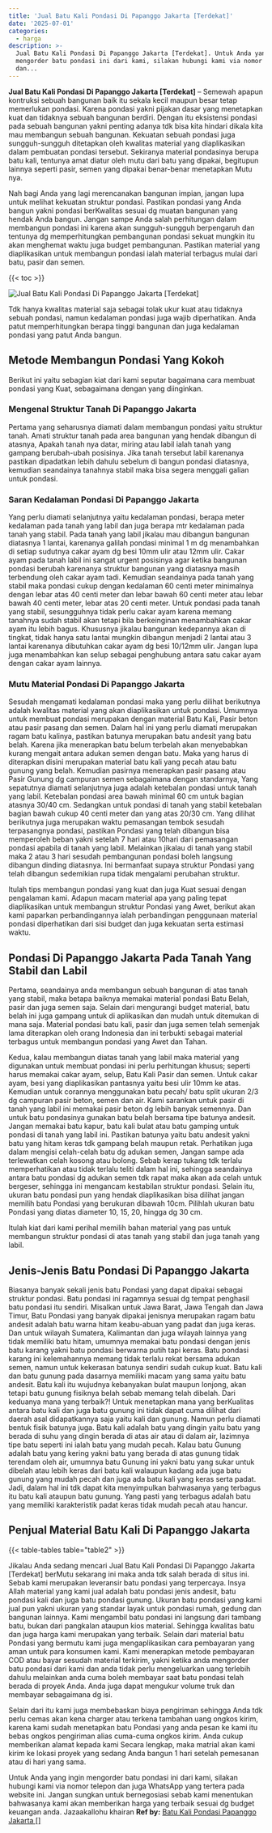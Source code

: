 ```yaml
---
title: 'Jual Batu Kali Pondasi Di Papanggo Jakarta [Terdekat]'
date: '2025-07-01'
categories:
  - harga
description: >-
  Jual Batu Kali Pondasi Di Papanggo Jakarta [Terdekat]. Untuk Anda yang ingin
  mengorder batu pondasi ini dari kami, silakan hubungi kami via nomor telepon
  dan...
---
```


**Jual Batu Kali Pondasi Di Papanggo Jakarta \[Terdekat\]** – Semewah apapun kontruksi sebuah bangunan baik itu sekala kecil maupun besar tetap memerlukan pondasi. Karena pondasi yakni pijakan dasar yang menetapkan kuat dan tidaknya sebuah bangunan berdiri. Dengan itu eksistensi pondasi pada sebuah bangunan yakni penting adanya tdk bisa kita hindari dikala kita mau membangun sebuah bangunan. Kekuatan sebuah pondasi juga sungguh-sungguh ditetapkan oleh kwalitas material yang diaplikasikan dalam pembuatan pondasi tersebut. Sekiranya material pondasinya berupa batu kali, tentunya amat diatur oleh mutu dari batu yang dipakai, begitupun lainnya seperti pasir, semen yang dipakai benar-benar menetapkan Mutu nya.

Nah bagi Anda yang lagi merencanakan bangunan impian, jangan lupa untuk melihat kekuatan struktur pondasi. Pastikan pondasi yang Anda bangun yakni pondasi berKwalitas sesuai dg muatan bangunan yang hendak Anda bangun. Jangan sampe Anda salah perhitungan dalam membangun pondasi ini karena akan sungguh-sungguh berpengaruh dan tentunya dg memperhitungkan pembangunan pondasi sekuat mungkin itu akan menghemat waktu juga budget pembangunan. Pastikan material yang diaplikasikan untuk membangun pondasi ialah material terbagus mulai dari batu, pasir dan semen.

{{< toc >}}

![Jual Batu Kali Pondasi Di Papanggo Jakarta [Terdekat]](/images/jual-batu-kali-31.png)

Tdk hanya kwalitas material saja sebagai tolak ukur kuat atau tidaknya sebuah pondasi, namun kedalaman pondasi juga wajib diperhatikan. Anda patut memperhitungkan berapa tinggi bangunan dan juga kedalaman pondasi yang patut Anda bangun.

## Metode Membangun Pondasi Yang Kokoh

Berikut ini yaitu sebagian kiat dari kami seputar bagaimana cara membuat pondasi yang Kuat, sebagaimana dengan yang diinginkan.

### Mengenal Struktur Tanah Di Papanggo Jakarta

Pertama yang seharusnya diamati dalam membangun pondasi yaitu struktur tanah. Amati struktur tanah pada area bangunan yang hendak dibangun di atasnya, Apakah tanah nya datar, miring atau labil ialah tanah yang gampang berubah-ubah posisinya. Jika tanah tersebut labil karenanya pastikan dipadatkan lebih dahulu sebelum di bangun pondasi diatasnya, kemudian seandainya tanahnya stabil maka bisa segera menggali galian untuk pondasi.

### Saran Kedalaman Pondasi Di Papanggo Jakarta

Yang perlu diamati selanjutnya yaitu kedalaman pondasi, berapa meter kedalaman pada tanah yang labil dan juga berapa mtr kedalaman pada tanah yang stabil. Pada tanah yang labil jikalau mau dibangun bangunan diatasnya 1 lantai, karenanya galilah pondasi minimal 1 m dg menambahkan di setiap sudutnya cakar ayam dg besi 10mm ulir atau 12mm ulir. Cakar ayam pada tanah labil ini sangat urgent posisinya agar ketika bangunan pondasi berubah karenanya struktur bangunan yang diatasnya masih terbendung oleh cakar ayam tadi. Kemudian seandainya pada tanah yang stabil maka pondasi cukup dengan kedalaman 60 centi meter minimalnya dengan lebar atas 40 centi meter dan lebar bawah 60 centi meter atau lebar bawah 40 centi meter, lebar atas 20 centi meter. Untuk pondasi pada tanah yang stabil, sesungguhnya tidak perlu cakar ayam karena memang tanahnya sudah stabil akan tetapi bila berkeinginan menambahkan cakar ayam itu lebih bagus. Khususnya jikalau bangunan kedepannya akan di tingkat, tidak hanya satu lantai mungkin dibangun menjadi 2 lantai atau 3 lantai karenanya dibutuhkan cakar ayam dg besi 10/12mm ulir. Jangan lupa juga menambahkan kan selup sebagai penghubung antara satu cakar ayam dengan cakar ayam lainnya.

### Mutu Material Pondasi Di Papanggo Jakarta

Sesudah mengamati kedalaman pondasi maka yang perlu dilihat berikutnya adalah kwalitas material yang akan diaplikasikan untuk pondasi. Umumnya untuk membuat pondasi merupakan dengan material Batu Kali, Pasir beton atau pasir pasang dan semen. Dalam hal ini yang perlu diamati merupakan ragam batu kalinya, pastikan batunya merupakan batu andesit yang batu belah. Karena jika menerapkan batu belum terbelah akan menyebabkan kurang mengait antara adukan semen dengan batu. Maka yang harus di diterapkan disini merupakan material batu kali yang pecah atau batu gunung yang belah. Kemudian pasirnya menerapkan pasir pasang atau Pasir Gunung dg campuran semen sebagaimana dengan standarnya, Yang sepatutnya diamati selanjutnya juga adalah ketebalan pondasi untuk tanah yang labil. Ketebalan pondasi area bawah minimal 60 cm untuk bagian atasnya 30/40 cm. Sedangkan untuk pondasi di tanah yang stabil ketebalan bagian bawah cukup 40 centi meter dan yang atas 20/30 cm. Yang dilihat berikutnya juga merupakan waktu pemasangan tembok sesudah terpasangnya pondasi, pastikan Pondasi yang telah dibangun bisa memperoleh beban yakni setelah 7 hari atau 10hari dari pemasangan pondasi apabila di tanah yang labil. Melainkan jikalau di tanah yang stabil maka 2 atau 3 hari sesudah pembangunan pondasi boleh langsung dibangun dinding diatasnya. Ini bermanfaat supaya struktur Pondasi yang telah dibangun sedemikian rupa tidak mengalami perubahan struktur.

Itulah tips membangun pondasi yang kuat dan juga Kuat sesuai dengan pengalaman kami. Adapun macam material apa yang paling tepat diaplikasikan untuk membangun struktur Pondasi yang Awet, berikut akan kami paparkan perbandingannya ialah perbandingan penggunaan material pondasi diperhatikan dari sisi budget dan juga kekuatan serta estimasi waktu.

## Pondasi Di Papanggo Jakarta Pada Tanah Yang Stabil dan Labil

Pertama, seandainya anda membangun sebuah bangunan di atas tanah yang stabil, maka betapa baiknya memakai material pondasi Batu Belah, pasir dan juga semen saja. Selain dari mengurangi budget material, batu belah ini juga gampang untuk di aplikasikan dan mudah untuk ditemukan di mana saja. Material pondasi batu kali, pasir dan juga semen telah semenjak lama diterapkan oleh orang Indonesia dan ini terbukti sebagai material terbagus untuk membangun pondasi yang Awet dan Tahan.

Kedua, kalau membangun diatas tanah yang labil maka material yang digunakan untuk membuat pondasi ini perlu perhitungan khusus; seperti harus memakai cakar ayam, selup, Batu Kali Pasir dan semen. Untuk cakar ayam, besi yang diaplikasikan pantasnya yaitu besi ulir 10mm ke atas. Kemudian untuk corannya menggunakan batu pecah/ batu split ukuran 2/3 dg campuran pasir beton, semen dan air. Kami sarankan untuk pasir di tanah yang labil ini memakai pasir beton dg lebih banyak semennya. Dan untuk batu pondasinya gunakan batu belah bersama tipe batunya andesit. Jangan memakai batu kapur, batu kali bulat atau batu gamping untuk pondasi di tanah yang labil ini. Pastikan batunya yaitu batu andesit yakni batu yang hitam keras tdk gampang belah maupun retak. Perhatikan juga dalam mengisi celah-celah batu dg adukan semen, Jangan sampe ada terlewatkan celah kosong atau bolong. Sebab kerap tukang tdk terlalu memperhatikan atau tidak terlalu teliti dalam hal ini, sehingga seandainya antara batu pondasi dg adukan semen tdk rapat maka akan ada celah untuk bergeser, sehingga ini mengancam kestabilan struktur pondasi. Selain itu, ukuran batu pondasi pun yang hendak diaplikasikan bisa dilihat jangan memilih batu Pondasi yang berukuran dibawah 10cm. Pilihlah ukuran batu Pondasi yang diatas diameter 10, 15, 20, hingga dg 30 cm.

Itulah kiat dari kami perihal memilih bahan material yang pas untuk membangun struktur pondasi di atas tanah yang stabil dan juga tanah yang labil.

## Jenis-Jenis Batu Pondasi Di Papanggo Jakarta

Biasanya banyak sekali jenis batu Pondasi yang dapat dipakai sebagai struktur pondasi. Batu pondasi ini ragamnya sesuai dg tempat penghasil batu pondasi itu sendiri. Misalkan untuk Jawa Barat, Jawa Tengah dan Jawa Timur, Batu Pondasi yang banyak dipakai jenisnya merupakan ragam batu andesit adalah batu warna hitam keabu-abuan yang padat dan juga keras. Dan untuk wilayah Sumatera, Kalimantan dan juga wilayah lainnya yang tidak memiliki batu hitam, umumnya memakai batu pondasi dengan jenis batu karang yakni batu pondasi berwarna putih tapi keras. Batu pondasi karang ini kelemahannya memang tidak terlalu rekat bersama adukan semen, namun untuk kekerasan batunya sendiri sudah cukup kuat. Batu kali dan batu gunung pada dasarnya memiliki macam yang sama yaitu batu andesit. Batu kali itu wujudnya kebanyakan bulat maupun lonjong, akan tetapi batu gunung fisiknya belah sebab memang telah dibelah. Dari keduanya mana yang terbaik?! Untuk menetapkan mana yang berKualitas antara batu kali dan juga batu gunung ini tidak dapat cuma dilihat dari daerah asal didapatkannya saja yaitu kali dan gunung. Namun perlu diamati bentuk fisik batunya juga. Batu kali adalah batu yang dingin yaitu batu yang berada di suhu yang dingin berada di atas air atau di dalam air, lazimnya tipe batu seperti ini ialah batu yang mudah pecah. Kalau batu Gunung adalah batu yang kering yakni batu yang berada di atas gunung tidak terendam oleh air, umumnya batu Gunung ini yakni batu yang sukar untuk dibelah atau lebih keras dari batu kali walaupun kadang ada juga batu gunung yang mudah pecah dan juga ada batu kali yang keras serta padat. Jadi, dalam hal ini tdk dapat kita menyimpulkan bahwasanya yang terbagus itu batu kali ataupun batu gunung. Yang pasti yang terbagus adalah batu yang memiliki karakteristik padat keras tidak mudah pecah atau hancur.

## Penjual Material Batu Kali Di Papanggo Jakarta

{{< table-tables table="table2" >}}

Jikalau Anda sedang mencari Jual Batu Kali Pondasi Di Papanggo Jakarta \[Terdekat\] berMutu sekarang ini maka anda tdk salah berada di situs ini. Sebab kami merupakan leveransir batu pondasi yang terpercaya. Insya Allah material yang kami jual adalah batu pondasi jenis andesit, batu pondasi kali dan juga batu pondasi gunung. Ukuran batu pondasi yang kami jual pun yakni ukuran yang standar layak untuk pondasi rumah, gedung dan bangunan lainnya. Kami mengambil batu pondasi ini langsung dari tambang batu, bukan dari pangkalan ataupun kios material. Sehingga kwalitas batu dan juga harga kami merupakan yang terbaik. Selain dari material batu Pondasi yang bermutu kami juga mengaplikasikan cara pembayaran yang aman untuk para konsumen kami. Kami menerapkan metode pembayaran COD atau bayar sesudah material terkirim, yakni ketika anda mengorder batu pondasi dari kami dan anda tidak perlu mengeluarkan uang terlebih dahulu melainkan anda cuma boleh membayar saat batu pondasi telah berada di proyek Anda. Anda juga dapat mengukur volume truk dan membayar sebagaimana dg isi.

Selain dari itu kami juga membebaskan biaya pengiriman sehingga Anda tdk perlu cemas akan kena charger atau terkena tambahan uang ongkos kirim, karena kami sudah menetapkan batu Pondasi yang anda pesan ke kami itu bebas ongkos pengiriman alias cuma-cuma ongkos kirim. Anda cukup memberikan alamat kepada kami Secara lengkap, maka matrial akan kami kirim ke lokasi proyek yang sedang Anda bangun 1 hari setelah pemesanan atau di hari yang sama.

Untuk Anda yang ingin mengorder batu pondasi ini dari kami, silakan hubungi kami via nomor telepon dan juga WhatsApp yang tertera pada website ini. Jangan sungkan untuk bernegosiasi sebab kami menentukan bahwasanya kami akan memberikan harga yang terbaik sesuai dg budget keuangan anda. Jazaakallohu khairan
**Ref by:** [Batu Kali Pondasi Papanggo Jakarta []](https://id.wikipedia.org/wiki/Batu)
